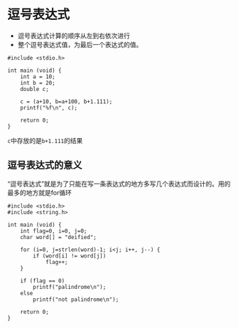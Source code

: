 # 逗号表达式

- 逗号表达式计算的顺序从左到右依次进行
- 整个逗号表达式值，为最后一个表达式的值。

```
#include <stdio.h>

int main (void) {
    int a = 10;
    int b = 20;
    double c;

    c = (a+10, b=a+100, b+1.111);
    printf("%f\n", c);

    return 0;
}
```

`c`中存放的是`b+1.111`的结果

## 逗号表达式的意义

“逗号表达式”就是为了只能在写一条表达式的地方多写几个表达式而设计的。用的最多的地方就是for循环

```
#include <stdio.h>
#include <string.h>

int main (void) {
    int flag=0, i=0, j=0;
    char word[] = "deified";

    for (i=0, j=strlen(word)-1; i<j; i++, j--) {
        if (word[i] != word[j])
            flag++;
    }

    if (flag == 0)
        printf("palindrome\n");
    else
        printf("not palindrome\n");

    return 0;
}
```
